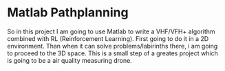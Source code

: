 # Matlab Pathplanning
So in this project I am going to use Matlab to write a VHF/VFH+ algorithm combined with RL (Reinforcement Learning). First going to do it in a 2D environment.
Than when it can solve problems/labirinths there, i am going to proceed to the 3D space.
This is a small step of a greates project which is going to be a air quality measuring drone.

